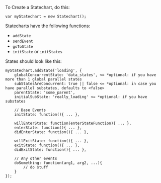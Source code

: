 To Create a Statechart, do this:

  `var myStatechart = new Statechart();`

Statecharts have the following functions:

  + `addState`
  + `sendEvent`
  + `goToState`
  + `initState` or `initStates`
  
States should look like this:
	
	myStatechart.addState('loading', {
		globalConcurrentState: 'data_states', <= *optional: if you have more than 1 global parallel states
		subStatesAreConcurrent: true || false <= *optional: in case you have parallel substates, defaults to <false>
		parentState: 'some_parent',
		initialSubState: 'really_loading' <= *optional: if you have substates
		
		// Base Events
		initState: function(){ ... },
		
		willEnterState: function(enterStateFunction){ ... },
		enterState: function(){ ... },
		didEnterState: function(){ ... },
		
		willExitState: function(){ ... },
		exitState: function(){ ... },
		didExitState: function(){ ... },
		
		// Any other events
		doSomething: function(arg1, arg2, ...){
		    // do stuff
		}
	});
